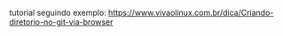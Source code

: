 tutorial seguindo exemplo: https://www.vivaolinux.com.br/dica/Criando-diretorio-no-git-via-browser



